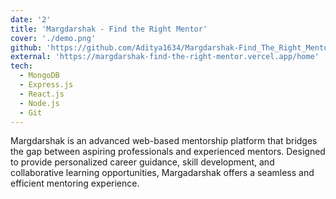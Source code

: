 ```yaml
---
date: '2'
title: 'Margdarshak - Find the Right Mentor'
cover: './demo.png'
github: 'https://github.com/Aditya1634/Margdarshak-Find_The_Right_Mentor-main'
external: 'https://margdarshak-find-the-right-mentor.vercel.app/home'
tech:
  - MongoDB
  - Express.js
  - React.js
  - Node.js
  - Git
---
```


Margdarshak is an advanced web-based mentorship platform that bridges the gap between aspiring professionals and experienced mentors. Designed to provide personalized career guidance, skill development, and collaborative learning opportunities, Margadarshak offers a seamless and efficient mentoring experience.